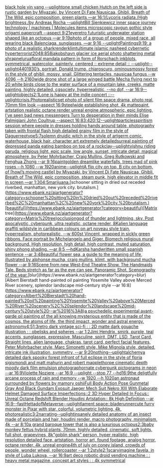 [black hole yin yang --uplight](https://www.ebank.nz/aiartgenerator?category=black%20hole%20yin%20yang%20--uplight)[one small chicken Hutch on the left side is rustic garden by Miyazaki, by Vincent Di Fate Nausicaa, Ghibli, Breath of The Wild, epic composition, green plants —ar 16:1](https://www.ebank.nz/aiartgenerator?category=one%20small%20chicken%20Hutch%20on%20the%20left%20side%20is%20rustic%20garden%20by%20Miyazaki%2C%20by%20Vincent%20Di%20Fate%20Nausicaa%2C%20Ghibli%2C%20Breath%20of%20The%20Wild%2C%20epic%20composition%2C%20green%20plants%20%E2%80%94ar%2016%3A1)[/Lycoris radiata /High brightness /by Andreas Rocha --uplight](https://www.ebank.nz/aiartgenerator?category=/Lycoris%20radiata%20/High%20brightness%20/by%20Andreas%20Rocha%20--uplight)[Bill Sienkiewicz  inner space journey  technology | machines | Molecules items microscopic raygun gothic style origami papercraft --aspect 9:21](https://www.ebank.nz/aiartgenerator?category=Bill%20Sienkiewicz%20%20inner%20space%20journey%20%20technology%20%7C%20machines%20%7C%20Molecules%20items%20microscopic%20raygun%20gothic%20style%20origami%20papercraft%20--aspect%209%3A21)[eye](https://www.ebank.nz/aiartgenerator?category=eye)[retro futuristic underwater station shaped like an octopus —ar 9:19](https://www.ebank.nz/aiartgenerator?category=retro%20futuristic%20underwater%20station%20shaped%20like%20an%20octopus%20%E2%80%94ar%209%3A19)[photo of a group of people, mixed race, all wearing black Balenciaga, sunglasses, —ar 9:16 --uplight](https://www.ebank.nz/aiartgenerator?category=photo%20of%20a%20group%20of%20people%2C%20mixed%20race%2C%20all%20wearing%20black%20Balenciaga%2C%20sunglasses%2C%20%E2%80%94ar%209%3A16%20--uplight)[Paintings](https://www.ebank.nz/aiartgenerator?category=Paintings)[9:19](https://www.ebank.nz/aiartgenerator?category=9%3A19)[: a photo of a realistic shark](https://www.ebank.nz/aiartgenerator?category=%3A%20a%20photo%20of%20a%20realistic%20shark)[render](https://www.ebank.nz/aiartgenerator?category=render)[klimt](https://www.ebank.nz/aiartgenerator?category=klimt)[ultimate islamic nasheed cybernetic hyperterrorist](https://www.ebank.nz/aiartgenerator?category=ultimate%20islamic%20nasheed%20cybernetic%20hyperterrorist)[2048:858](https://www.ebank.nz/aiartgenerator?category=2048%3A858)[jakobshavn glacier ice aerial photo shattering metal shrapnel](https://www.ebank.nz/aiartgenerator?category=jakobshavn%20glacier%20ice%20aerial%20photo%20shattering%20metal%20shrapnel)[urua](https://www.ebank.nz/aiartgenerator?category=urua)[floral mandala pattern in form of Rorschach inkblots, symmetrical, watercolor, painterly, centered :: extreme detail :: --uplight](https://www.ebank.nz/aiartgenerator?category=floral%20mandala%20pattern%20in%20form%20of%20Rorschach%20inkblots%2C%20symmetrical%2C%20watercolor%2C%20painterly%2C%20centered%20%3A%3A%20extreme%20detail%20%3A%3A%20--uplight)[--uplight](https://www.ebank.nz/aiartgenerator?category=--uplight)[440](https://www.ebank.nz/aiartgenerator?category=440)[1930’s, portrait, Donald trump, chiaroscuro, ominous](https://www.ebank.nz/aiartgenerator?category=1930%E2%80%99s%2C%20portrait%2C%20Donald%20trump%2C%20chiaroscuro%2C%20ominous)[mossy forest in the style of ghibli, mossy, snail, Glittering tentacles, nausicaa fungus  --w 4096 --h 2160](https://www.ebank.nz/aiartgenerator?category=mossy%20forest%20in%20the%20style%20of%20ghibli%2C%20mossy%2C%20snail%2C%20Glittering%20tentacles%2C%20nausicaa%20fungus%20%20--w%204096%20--h%202160)[wide drone shot of a large winged battle Mecha flying next to 20 white birds close to the water surface of a mountain lake, creeks, matte painting, highly detailed, cgsociety, hyperrealistic, --no dof, --ar 16:9](https://www.ebank.nz/aiartgenerator?category=wide%20drone%20shot%20of%20a%20large%20winged%20battle%20Mecha%20flying%20next%20to%2020%20white%20birds%20close%20to%20the%20water%20surface%20of%20a%20mountain%20lake%2C%20creeks%2C%20matte%20painting%2C%20highly%20detailed%2C%20cgsociety%2C%20hyperrealistic%2C%20--no%20dof%2C%20--ar%2016%3A9)[--uplight](https://www.ebank.nz/aiartgenerator?category=--uplight)[objects](https://www.ebank.nz/aiartgenerator?category=objects)[2:1](https://www.ebank.nz/aiartgenerator?category=2%3A1)[Lone is happy at the indie concert ::](https://www.ebank.nz/aiartgenerator?category=Lone%20is%20happy%20at%20the%20indie%20concert%20%3A%3A)[--uplight](https://www.ebank.nz/aiartgenerator?category=--uplight)[crisis.Photorealistic](https://www.ebank.nz/aiartgenerator?category=crisis.Photorealistic)[set photo of silent film space drama, photo real, 70mm film look —aspect 16:9](https://www.ebank.nz/aiartgenerator?category=set%20photo%20of%20silent%20film%20space%20drama%2C%20photo%20real%2C%2070mm%20film%20look%20%E2%80%94aspect%2016%3A9)[steel](https://www.ebank.nz/aiartgenerator?category=steel)[wide establishing shot, 4k mattepaint, artstation  realistic octane render unreal engine atmospheric, epic lighting, I've seen bad news messengers Turn to desperation in their minds Elise Palmigiani John Coultrup --aspect 16:8](https://www.ebank.nz/aiartgenerator?category=wide%20establishing%20shot%2C%204k%20mattepaint%2C%20artstation%20%20realistic%20octane%20render%20unreal%20engine%20atmospheric%2C%20epic%20lighting%2C%20I%27ve%20seen%20bad%20news%20messengers%20Turn%20to%20desperation%20in%20their%20minds%20Elise%20Palmigiani%20John%20Coultrup%20--aspect%2016%3A8)[3:4](https://www.ebank.nz/aiartgenerator?category=3%3A4)[20:12](https://www.ebank.nz/aiartgenerator?category=20%3A12)[--uplight](https://www.ebank.nz/aiartgenerator?category=--uplight)[particles](https://www.ebank.nz/aiartgenerator?category=particles)[spiritism session where people in dresses holding hands around table, photography taken with frontal flash high detailed grainy film in the style of Daguerreotype](https://www.ebank.nz/aiartgenerator?category=spiritism%20session%20where%20people%20in%20dresses%20holding%20hands%20around%20table%2C%20photography%20taken%20with%20frontal%20flash%20high%20detailed%20grainy%20film%20in%20the%20style%20of%20Daguerreotype)[5:7](https://www.ebank.nz/aiartgenerator?category=5%3A7)[solemn druidic witch in the style of artgerm comic, waterhouse, black hair, character art extremely detailed](https://www.ebank.nz/aiartgenerator?category=solemn%20druidic%20witch%20in%20the%20style%20of%20artgerm%20comic%2C%20waterhouse%2C%20black%20hair%2C%20character%20art%20extremely%20detailed)[surreal painting of depressed panda eating bamboo on top of a rock](https://www.ebank.nz/aiartgenerator?category=surreal%20painting%20of%20depressed%20panda%20eating%20bamboo%20on%20top%20of%20a%20rock)[clay](https://www.ebank.nz/aiartgenerator?category=clay)[--uplight](https://www.ebank.nz/aiartgenerator?category=--uplight)[vishnu riding garuda, religious light, epic scale, low angle, sunset, intricate detail, magical atmosphere, by Peter Mohrbacher, Craig Mullins, Greg Rutkowski and Fenghua Zhong --ar 9:16](https://www.ebank.nz/aiartgenerator?category=vishnu%20riding%20garuda%2C%20religious%20light%2C%20epic%20scale%2C%20low%20angle%2C%20sunset%2C%20intricate%20detail%2C%20magical%20atmosphere%2C%20by%20Peter%20Mohrbacher%2C%20Craig%20Mullins%2C%20Greg%20Rutkowski%20and%20Fenghua%20Zhong%20--ar%209%3A16)[paint](https://www.ebank.nz/aiartgenerator?category=paint)[golden dreamlike waterfalls, trees mad of pink roses --h 1080 --w 1920](https://www.ebank.nz/aiartgenerator?category=golden%20dreamlike%20waterfalls%2C%20trees%20mad%20of%20pink%20roses%20--h%201080%20--w%201920)[anime](https://www.ebank.nz/aiartgenerator?category=anime)[--uplight](https://www.ebank.nz/aiartgenerator?category=--uplight)[A flip city on top, B city on bottom, of [howl’s moving castle] by Miyazaki, by Vincent Di Fate Nausicaa, Ghibli, Breath of The Wild, epic composition, steam punk, high elevator in middle fit in screen —ar 1:30](https://www.ebank.nz/aiartgenerator?category=A%20flip%20city%20on%20top%2C%20B%20city%20on%20bottom%2C%20of%20%5Bhowl%E2%80%99s%20moving%20castle%5D%20by%20Miyazaki%2C%20by%20Vincent%20Di%20Fate%20Nausicaa%2C%20Ghibli%2C%20Breath%20of%20The%20Wild%2C%20epic%20composition%2C%20steam%20punk%2C%20high%20elevator%20in%20middle%20fit%20in%20screen%20%E2%80%94ar%201%3A30)[4:5](https://www.ebank.nz/aiartgenerator?category=4%3A5)[marijuana.](https://www.ebank.nz/aiartgenerator?category=marijuana.)[schooner sitting in dried out receded riverbed, manhattan, new york city. brutalism.](https://www.ebank.nz/aiartgenerator?category=schooner%20sitting%20in%20dried%20out%20receded%20riverbed%2C%20manhattan%2C%20new%20york%20city.%20brutalism.)[beautiful](https://www.ebank.nz/aiartgenerator?category=beautiful)[Matrix tree](https://www.ebank.nz/aiartgenerator?category=Matrix%20tree)[occlusion](https://www.ebank.nz/aiartgenerator?category=occlusion)[god of thunder and lightning, sky, Post apocalyptic, cyberpunk, ultra realistic, octane render, 8K](https://www.ebank.nz/aiartgenerator?category=god%20of%20thunder%20and%20lightning%2C%20sky%2C%20Post%20apocalyptic%2C%20cyberpunk%2C%20ultra%20realistic%2C%20octane%20render%2C%208K)[alien language graffiti wildstyle in caribbean colours on art noveau style train, hyperrealism, photorealistic, --w 600](https://www.ebank.nz/aiartgenerator?category=alien%20language%20graffiti%20wildstyle%20in%20caribbean%20colours%20on%20art%20noveau%20style%20train%2C%20hyperrealism%2C%20photorealistic%2C%20--w%20600)[st Vincent, wrapped in sickly green ribbons. Face portrait by Michelangelo and Giger. Biomech religious mural background. High resolution, high detail, high contrast, muted saturation, shiny phong shading. —ar 8:5 —hd](https://www.ebank.nz/aiartgenerator?category=st%20Vincent%2C%20wrapped%20in%20sickly%20green%20ribbons.%20Face%20portrait%20by%20Michelangelo%20and%20Giger.%20Biomech%20religious%20mural%20background.%20High%20resolution%2C%20high%20detail%2C%20high%20contrast%2C%20muted%20saturation%2C%20shiny%20phong%20shading.%20%E2%80%94ar%208%3A5%20%E2%80%94hd)[Karsh](https://www.ebank.nz/aiartgenerator?category=Karsh)[a handwritten small spanish sentence --ar 3:4](https://www.ebank.nz/aiartgenerator?category=a%20handwritten%20small%20spanish%20sentence%20--ar%203%3A4)[Beautiful flower sea, a guide to the meaning of life, illustrated by alphonse mucha, craig mullins, klimt, with background mucha flower --ar 9:16](https://www.ebank.nz/aiartgenerator?category=Beautiful%20flower%20sea%2C%20a%20guide%20to%20the%20meaning%20of%20life%2C%20illustrated%20by%20alphonse%20mucha%2C%20craig%20mullins%2C%20klimt%2C%20with%20background%20mucha%20flower%20--ar%209%3A16)[Scene from new West-End Theatre Show. The Handmaids Tale.  Beds stretch as far as the eye can see. Panoramic Shot. Scenography of the year.](https://www.ebank.nz/aiartgenerator?category=Scene%20from%20new%20West-End%20Theatre%20Show.%20The%20Handmaids%20Tale.%20%20Beds%20stretch%20as%20far%20as%20the%20eye%20can%20see.%20Panoramic%20Shot.%20Scenography%20of%20the%20year.)[blur](https://www.ebank.nz/aiartgenerator?category=blur)[Albert Bierstadt hand-painted oil painting Yosemite Valley above Merced River scenery, splendor landscape mid-century style --ar 16:8](https://www.ebank.nz/aiartgenerator?category=Albert%20Bierstadt%20hand-painted%20oil%20painting%20Yosemite%20Valley%20above%20Merced%20River%20scenery%2C%20splendor%20landscape%20mid-century%20style%20--ar%2016%3A8)[a psychedelic experimental avant-garde oil painting of the all knowing mysterious entity that is made of the cosmos, the atoms of life, the third impact, wonder and astral energy, astronomy](https://www.ebank.nz/aiartgenerator?category=a%20psychedelic%20experimental%20avant-garde%20oil%20painting%20of%20the%20all%20knowing%20mysterious%20entity%20that%20is%20made%20of%20the%20cosmos%2C%20the%20atoms%20of%20life%2C%20the%20third%20impact%2C%20wonder%20and%20astral%20energy%2C%20astronomy)[4:5](https://www.ebank.nz/aiartgenerator?category=4%3A5)[1:3](https://www.ebank.nz/aiartgenerator?category=1%3A3)[retro dark vintage sci-fi : : 2D matte dark gouache illustration : : obelisks and spheres --ar 1:2](https://www.ebank.nz/aiartgenerator?category=retro%20dark%20vintage%20sci-fi%20%3A%20%3A%202D%20matte%20dark%20gouache%20illustration%20%3A%20%3A%20obelisks%20and%20spheres%20--ar%201%3A2)[Jimi Hendrix, smirk, purple, teal accents, sunglasses, expressive, Masculine, spirit, DMT, LSD, Tarot Card, Straight lines, alien language, chakras, tarot card, perfect facial features, Peter Mohrbacher style, Marc Simonetti style, Mike Mignola style, detailed, intricate ink illustration, symmetry, --ar 9:20](https://www.ebank.nz/aiartgenerator?category=Jimi%20Hendrix%2C%20smirk%2C%20purple%2C%20teal%20accents%2C%20sunglasses%2C%20expressive%2C%20Masculine%2C%20spirit%2C%20DMT%2C%20LSD%2C%20Tarot%20Card%2C%20Straight%20lines%2C%20alien%20language%2C%20chakras%2C%20tarot%20card%2C%20perfect%20facial%20features%2C%20Peter%20Mohrbacher%20style%2C%20Marc%20Simonetti%20style%2C%20Mike%20Mignola%20style%2C%20detailed%2C%20intricate%20ink%20illustration%2C%20symmetry%2C%20--ar%209%3A20)[nothing](https://www.ebank.nz/aiartgenerator?category=nothing)[--uplight](https://www.ebank.nz/aiartgenerator?category=--uplight)[alchemy](https://www.ebank.nz/aiartgenerator?category=alchemy)[a detailed dark spooky forest infront of full eclipse in the style of floria sigismondi and matt mahurin and robert mapplethorpe cinematic depth moody dark film emulsion photograph](https://www.ebank.nz/aiartgenerator?category=a%20detailed%20dark%20spooky%20forest%20infront%20of%20full%20eclipse%20in%20the%20style%20of%20floria%20sigismondi%20and%20matt%20mahurin%20and%20robert%20mapplethorpe%20cinematic%20depth%20moody%20dark%20film%20emulsion%20photograph)[ornate cyberpunk pictograms in neon --ar 16:9](https://www.ebank.nz/aiartgenerator?category=ornate%20cyberpunk%20pictograms%20in%20neon%20--ar%2016%3A9)[Violette Noziere --ar 16:9 --uplight --stop 77 --hd](https://www.ebank.nz/aiartgenerator?category=Violette%20Noziere%20--ar%2016%3A9%20--uplight%20--stop%2077%20--hd)[16:9](https://www.ebank.nz/aiartgenerator?category=16%3A9)[the deligtfully arcane process of rain and memory --w 1920 --h 1020](https://www.ebank.nz/aiartgenerator?category=the%20deligtfully%20arcane%20process%20of%20rain%20and%20memory%20--w%201920%20--h%201020)[an astronaut surrounded by flowers by mamory oshii](https://www.ebank.nz/aiartgenerator?category=an%20astronaut%20surrounded%20by%20flowers%20by%20mamory%20oshii)[Full Body Action Pose Gunmetal Gray And Black Gundam Exosuit Jaeger Mech Suit Nekro XIII With Elaborate Helmet Damaged Surface Imperfections::2 3D Hyper Detailed In Focus:: Unreal Octane Redshift Blender Houdini Artstation:: 8k High Definition --ar 16:9](https://www.ebank.nz/aiartgenerator?category=Full%20Body%20Action%20Pose%20Gunmetal%20Gray%20And%20Black%20Gundam%20Exosuit%20Jaeger%20Mech%20Suit%20Nekro%20XIII%20With%20Elaborate%20Helmet%20Damaged%20Surface%20Imperfections%3A%3A2%203D%20Hyper%20Detailed%20In%20Focus%3A%3A%20Unreal%20Octane%20Redshift%20Blender%20Houdini%20Artstation%3A%3A%208k%20High%20Definition%20--ar%2016%3A9)[--fast](https://www.ebank.nz/aiartgenerator?category=--fast)[Hetta](https://www.ebank.nz/aiartgenerator?category=Hetta)[dof](https://www.ebank.nz/aiartgenerator?category=dof)[Metaverse](https://www.ebank.nz/aiartgenerator?category=Metaverse)[--uplight](https://www.ebank.nz/aiartgenerator?category=--uplight)[](https://www.ebank.nz/aiartgenerator?category=)[lament space::](https://www.ebank.nz/aiartgenerator?category=lament%20space%3A%3A)[bladerunner](https://www.ebank.nz/aiartgenerator?category=bladerunner)[cute furry monster in Pixar with star, colorful, volumetric lighting, 4k, photorealistic](https://www.ebank.nz/aiartgenerator?category=cute%20furry%20monster%20in%20Pixar%20with%20star%2C%20colorful%2C%20volumetric%20lighting%2C%204k%2C%20photorealistic)[3:2](https://www.ebank.nz/aiartgenerator?category=3%3A2)[narrating](https://www.ebank.nz/aiartgenerator?category=narrating)[--uplight](https://www.ebank.nz/aiartgenerator?category=--uplight)[insanely detailed  anatomy  of an insect  made of  porcelain and hair, houdini render, macro photography,  minimalism, 4k --ar 8:10](https://www.ebank.nz/aiartgenerator?category=insanely%20detailed%20%20anatomy%20%20of%20an%20insect%20%20made%20of%20%20porcelain%20and%20hair%2C%20houdini%20render%2C%20macro%20photography%2C%20%20minimalism%2C%204k%20--ar%208%3A10)[a grand baroque tower that is also a luxurious octopus](https://www.ebank.nz/aiartgenerator?category=a%20grand%20baroque%20tower%20that%20is%20also%20a%20luxurious%20octopus)[2:3](https://www.ebank.nz/aiartgenerator?category=2%3A3)[baby monkey fettus hybrid plants, 70mm, highly detailed, cinematic, soft lights, full shot, grapevines, 8k](https://www.ebank.nz/aiartgenerator?category=baby%20monkey%20fettus%20hybrid%20plants%2C%2070mm%2C%20highly%20detailed%2C%20cinematic%2C%20soft%20lights%2C%20full%20shot%2C%20grapevines%2C%208k)["goblin shark" person, hyper realistic, high resolution detailed face, artstation, horror art, found footage, analog horror, octane render, 4k, unreal engine](https://www.ebank.nz/aiartgenerator?category=%22goblin%20shark%22%20person%2C%20hyper%20realistic%2C%20high%20resolution%20detailed%20face%2C%20artstation%2C%20horror%20art%2C%20found%20footage%2C%20analog%20horror%2C%20octane%20render%2C%204k%2C%20unreal%20engine)[4th of july on coney island, crowds of people, wonder wheel, rollercoaster --ar 1:2](https://www.ebank.nz/aiartgenerator?category=4th%20of%20july%20on%20coney%20island%2C%20crowds%20of%20people%2C%20wonder%20wheel%2C%20rollercoaster%20--ar%201%3A2)[style](https://www.ebank.nz/aiartgenerator?category=style)[2:1](https://www.ebank.nz/aiartgenerator?category=2%3A1)[scary](https://www.ebank.nz/aiartgenerator?category=scary)[imagine favela, in style of Luba Lukova, --ar 16:9](https://www.ebank.nz/aiartgenerator?category=imagine%20favela%2C%20in%20style%20of%20Luba%20Lukova%2C%20--ar%2016%3A9)[art deco robotic droid vending machine : : heavy metal magazine, concept art styles : : 4k symmetrical](https://www.ebank.nz/aiartgenerator?category=art%20deco%20robotic%20droid%20vending%20machine%20%3A%20%3A%20heavy%20metal%20magazine%2C%20concept%20art%20styles%20%3A%20%3A%204k%20symmetrical)